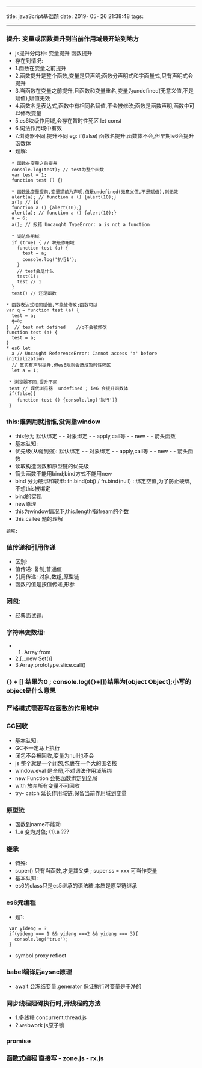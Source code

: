 - - - 
title: javaScript基础题
date: 2019- 05- 26 21:38:48
tags:
- - - 
### 提升: 变量或函数提升到当前作用域最开始到地方
-  js提升分两种: 变量提升  函数提升
- 存在到情况:
-  1.函数在变量之前提升
-  2.函数提升是整个函数,变量是只声明;函数分声明式和字面量式,只有声明式会提升
-  3.当函数在变量之前提升,且函数和变量重名,变量为undefined(无意义值,不是赋值),赋值无效
-  4.函数名是表达式,函数中有相同名赋值,不会被修改;函数是函数声明,函数中可以修改变量
-  5.es6块级作用域,会存在暂时性死区 let const
-  6.词法作用域中有效
-  7.浏览器不同,提升不同  eg: if(false) 函数名提升,函数体不会,但早期ie6会提升函数体
- 题解: 
```
  * 函数在变量之前提升
  console.log(test); // test为整个函数
  var test = 1;
  function test () {}

  * 函数比变量提前,变量提前为声明,值是undefined(无意义值,不是赋值),则无效
  alert(a); // function a () {alert(10);}
  a(); // 10
  function a () {alert(10);}
  alert(a); // function a () {alert(10);}
  a = 6;
  a(); // 报错 Uncaught TypeError: a is not a function

  * 词法作用域
  if (true) { // 块级作用域
    function test (a) {
      test = a;
      console.log('执行1');
    }
    // test会是什么
    test(1);
    test // 1 
  }
  test() // 还是函数

* 函数表达式相同赋值,不能被修改;函数可以
var q = function test (a) {
  test = a;
  q=a;
}  // test not defined    //q不会被修改
function test (a) {
  test = a;
}
* es6 let 
  a // Uncaught ReferenceError: Cannot access 'a' before initialization
  // 其实有声明提升,但es6规则会造成暂时性死区
  let a = 1;

 * 浏览器不同,提升不同
 test // 现代浏览器  undefined ; ie6 会提升函数体 
 if(false){
    function test () {console.log('执行')}
 } 

```


### this:谁调用就指谁,没调指window
- this分为  默认绑定 - - 对象绑定 - - apply,call等 - - new - - 箭头函数
- 基本认知:
- 优先级(从弱到强): 默认绑定 - - 对象绑定 - - apply,call等 - - new - - 箭头函数
- 读取构造函数和原型链的优先级
- 箭头函数不能用bind;bind方式不能用new
- bind 分为硬绑和软绑: fn.bind(obj) / fn.bind(null) : 绑定空值,为了防止硬绑,不想this被绑定
- bind的实现
- new原理
- this为window情况下,this.length指ifream的个数
- this.callee 题的理解
```
题解: 

```

### 值传递和引用传递
- 区别:
- 值传递: 复制,普通值
- 引用传递: 对象,数组,原型链
- 函数的值是按值传递,形参

### 闭包: 
- 经典面试题: 

### 字符串变数组:
- 1. Array.from
- 2.[...new Set()]
- 3.Array.prototype.slice.call()

### {} + [] 结果为0 ; console.log({}+[])结果为[object Object];小写的object是什么意思
### 严格模式需要写在函数的作用域中

### GC回收
- 基本认知:
- GC不一定马上执行
- 闭包不会被回收,变量为null也不会
- js 整个就是一个闭包,包裹在一个大的匿名栈
- window.eval 是全局,不对词法作用域解绑
- new Function 会把函数绑定到全局
- with 放弃所有变量不可回收
- try- catch 延长作用域链,保留当前作用域到变量

### 原型链
- 函数到name不能动
- 1..a 变为对象; (1).a   ???

### 继承
- 特殊:
- super() 只有当函数,才是其父类 ; super.ss = xxx 可当作变量
- 基本认知:
- es6的class只是es5继承的语法糖,本质是原型链继承

### es6元编程
- 题1:
```
 var yideng = ?  
 if(yideng === 1 && yideng ===2 && yideng === 3){
   console.log('true');
 }
```
- symbol  proxy reflect 

### babel编译后aysnc原理
- await 会冻结变量,generator 保证执行时变量是干净的
### 同步线程阻碍执行时,开线程的方法
- 1.多线程 concurrent.thread.js
- 2.webwork js原子锁

### promise
### 函数式编程   直接写 -  zone.js -   rx.js